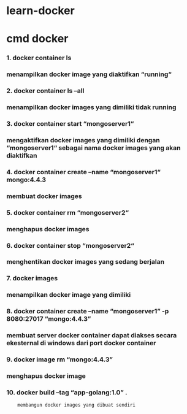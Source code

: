 # learn-docker

# cmd docker
### 1.	docker container ls
###     menampilkan docker image yang diaktifkan “running“
### 2.	docker container ls –all
###     menampilkan docker images yang dimiliki tidak running
### 3.	docker container start “mongoserver1“
###     mengaktifkan docker images yang dimiliki dengan “mongoserver1“ sebagai nama docker images yang akan diaktifkan
### 4.	docker container create –name “mongoserver1“ mongo:4.4.3
###     membuat docker images
### 5.	docker container rm “mongoserver2“
###     menghapus docker images
### 6.	docker container stop “mongoserver2“   
###     menghentikan docker images yang sedang berjalan
### 7.	docker images
###     menampilkan docker image yang dimiliki
### 8.	docker container create –name “mongoserver1” -p 8080:27017 “mongo:4.4.3”
###     membuat server docker container dapat diakses secara ekesternal di windows dari port docker container
### 9.	docker image rm “mongo:4.4.3”
###     menghapus docker image
### 10.	docker build –tag “app-golang:1.0” .
        membangun docker images yang dibuat sendiri

